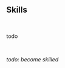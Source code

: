 <!-- no index -->

## Skills

<br>

todo

<br>

*todo: become skilled*
<!-- LAST EDITED 1700433911 LAST EDITED-->